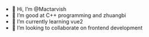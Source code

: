 - 👋 Hi, I’m @Mactarvish
- 👀 I’m good at C++ programming and zhuangbi
- 🌱 I’m currently learning vue2
- 💞️ I’m looking to collaborate on frontend development 

